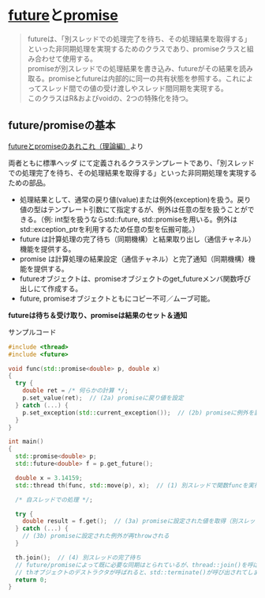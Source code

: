 # [future](https://cpprefjp.github.io/reference/future/future.html)と[promise](https://cpprefjp.github.io/reference/future/promise.html)

>futureは、「別スレッドでの処理完了を待ち、その処理結果を取得する」といった非同期処理を実現するためのクラスであり、promiseクラスと組み合わせて使用する。  
>promiseが別スレッドでの処理結果を書き込み、futureがその結果を読み取る。promiseとfutureは内部的に同一の共有状態を参照する。これによってスレッド間での値の受け渡しやスレッド間同期を実現する。  
>このクラスはR&およびvoidの、2つの特殊化を持つ。

## future/promiseの基本
[futureとpromiseのあれこれ（理論編）](https://yohhoy.hatenadiary.jp/entry/20120131/p1)より  

両者ともに標準ヘッダ <future> にて定義されるクラステンプレートであり、「別スレッドでの処理完了を待ち、その処理結果を取得する」といった非同期処理を実現するための部品。

* 処理結果として、通常の戻り値(value)または例外(exception)を扱う。戻り値の型はテンプレート引数にて指定するが、例外は任意の型を扱うことができる。（例: int型を扱うならstd::future<int>, std::promise<int>を用いる。例外はstd::exception_ptrを利用するため任意の型を伝搬可能。）
* future は計算処理の完了待ち（同期機構）と結果取り出し（通信チャネル）機能を提供する。
* promise は計算処理の結果設定（通信チャネル）と完了通知（同期機構）機能を提供する。
* futureオブジェクトは、promiseオブジェクトのget_futureメンバ関数呼び出しにて作成する。
* future, promiseオブジェクトともにコピー不可／ムーブ可能。

**futureは待ち＆受け取り、promiseは結果のセット＆通知**

サンプルコード

``` cpp
#include <thread>
#include <future>

void func(std::promise<double> p, double x)
{
  try {
    double ret = /* 何らかの計算 */;
    p.set_value(ret);  // (2a) promiseに戻り値を設定
  } catch (...) {
    p.set_exception(std::current_exception());  // (2b) promiseに例外を設定
  }
}

int main()
{
  std::promise<double> p;
  std::future<double> f = p.get_future();

  double x = 3.14159;
  std::thread th(func, std::move(p), x);  // (1) 別スレッドで関数funcを実行

  /* 自スレッドでの処理 */;

  try {
    double result = f.get();  // (3a) promiseに設定された値を取得（別スレッドでの処理完了を待機）
  } catch (...) {
    // (3b) promiseに設定された例外が再throwされる
  }

  th.join();  // (4) 別スレッドの完了待ち
  // future/promiseによって既に必要な同期はとられているが、thread::join()を呼ばずに
  // thオブジェクトのデストラクタが呼ばれると、std::terminate()が呼び出されてしまう。
  return 0;
}
```